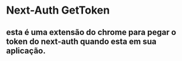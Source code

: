 # Next-Auth GetToken

## esta é uma extensão do chrome para pegar o token do next-auth quando esta em sua aplicação.

